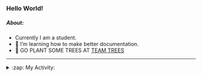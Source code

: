 ### Hello World!

##### About:
- Currently I am a student.
- 🌱 I’m learning how to make better documentation.
- 🌱 GO PLANT SOME TREES AT [TEAM TREES](https://teamtrees.org/)

---
<details>
  <summary>:zap: My Activity:</summary>
  
<!--START_SECTION:waka-->
![Code Time](http://img.shields.io/badge/Code%20Time-1%2C171%20hrs%2027%20mins-blue)

**I'm a Night 🦉** 

```text
🌞 Morning                1901 commits        ███░░░░░░░░░░░░░░░░░░░░░░   10.10 % 
🌆 Daytime                6408 commits        █████████░░░░░░░░░░░░░░░░   34.05 % 
🌃 Evening                5366 commits        ███████░░░░░░░░░░░░░░░░░░   28.51 % 
🌙 Night                  5144 commits        ███████░░░░░░░░░░░░░░░░░░   27.33 % 
```
📅 **I'm Most Productive on Wednesday** 

```text
Monday                   2652 commits        ████░░░░░░░░░░░░░░░░░░░░░   14.09 % 
Tuesday                  2571 commits        ███░░░░░░░░░░░░░░░░░░░░░░   13.66 % 
Wednesday                4404 commits        ██████░░░░░░░░░░░░░░░░░░░   23.40 % 
Thursday                 2427 commits        ███░░░░░░░░░░░░░░░░░░░░░░   12.90 % 
Friday                   1961 commits        ███░░░░░░░░░░░░░░░░░░░░░░   10.42 % 
Saturday                 1648 commits        ██░░░░░░░░░░░░░░░░░░░░░░░   08.76 % 
Sunday                   3156 commits        ████░░░░░░░░░░░░░░░░░░░░░   16.77 % 
```


📊 **This Week I Spent My Time On** 

```text
🔥 Editors: 
IntelliJ                 3 hrs 56 mins       █████████████░░░░░░░░░░░░   53.80 % 
VS Code                  3 hrs 23 mins       ████████████░░░░░░░░░░░░░   46.20 % 

🐱‍💻 Projects: 
intro                    3 hrs 48 mins       █████████████░░░░░░░░░░░░   52.04 % 
iris-flower-ml           3 hrs 23 mins       ████████████░░░░░░░░░░░░░   46.20 % 
android-demo             7 mins              ░░░░░░░░░░░░░░░░░░░░░░░░░   01.76 % 
Unknown Project          0 secs              ░░░░░░░░░░░░░░░░░░░░░░░░░   00.00 % 
```


 Last Updated on 27/08/2023 11:09:55 UTC
<!--END_SECTION:waka-->
</details>
